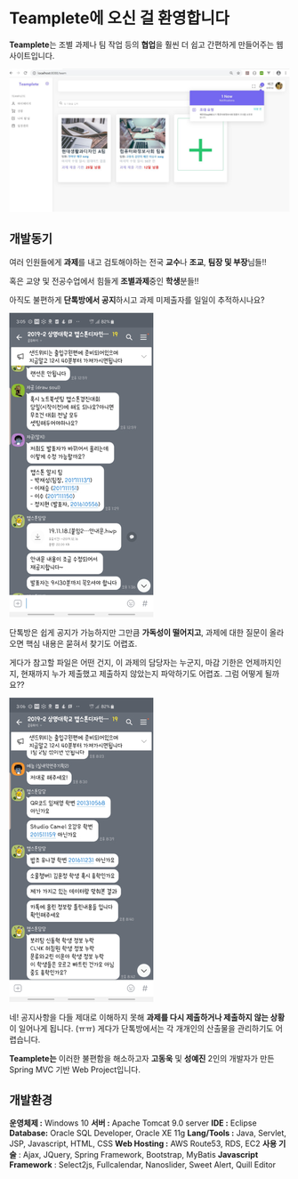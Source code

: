 # ****Teamplete에 오신 걸 환영합니다****

**Teamplete**는 조별 과제나 팀 작업 등의 **협업**을 훨씬 더 쉽고 간편하게 만들어주는 웹사이트입니다.

 ![팀플리트 메인 이미지](./image/teamplete01.JPG)
 
## 개발동기

여러 인원들에게 **과제**를 내고 검토해야하는 전국 **교수**나 **조교**, **팀장 및 부장**님들!! 

혹은 교양 및 전공수업에서 힘들게 **조별과제**중인 **학생**분들!! 

아직도 불편하게 **단톡방에서 공지**하시고 과제 미제출자를 일일이 추적하시나요? 

![실제 사례 캡쳐](./image/kakao1.jpg)


  단톡방은 쉽게 공지가 가능하지만 그만큼 **가독성이 떨어지고**, 과제에 대한 질문이 올라오면 핵심 내용은 묻혀서 찾기도 어렵죠.

 게다가 참고할 파일은 어떤 건지,  이 과제의 담당자는 누군지, 마감 기한은 언제까지인지, 현재까지 누가 제출했고 제출하지 않았는지 파악하기도 어렵죠. 그럼 어떻게 될까요??

![공지했으나 다들 이해 못한 상황.jpg](./image/kakao2.jpg)

네! 공지사항을 다들 제대로 이해하지 못해 **과제를 다시 제출하거나 제출하지 않는 상황**이 일어나게 됩니다. (ㅠㅠ) 게다가 단톡방에서는 각 개개인의 산출물을 관리하기도 어렵습니다.  

**Teamplete는** 이러한 불편함을 해소하고자 **고동욱** 및 **성예진** 2인의 개발자가 만든 Spring MVC 기반 Web Project입니다.

## 개발환경

**운영체제 :** Windows 10
**서버 :**  Apache Tomcat 9.0 server
**IDE :** Eclipse
**Database:** Oracle SQL Developer, Oracle XE 11g
**Lang/Tools :** Java, Servlet, JSP, Javascript, HTML, CSS
**Web Hosting :** AWS Route53, RDS, EC2
**사용 기술** :  Ajax, JQuery, Spring Framework, Bootstrap, MyBatis
**Javascript Framework** : Select2js, Fullcalendar, Nanoslider, Sweet Alert,  Quill Editor

